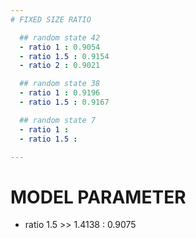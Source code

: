 ```yaml
---
# FIXED SIZE RATIO

  ## random state 42
  - ratio 1 : 0.9054 
  - ratio 1.5 : 0.9154
  - ratio 2 : 0.9021

  ## random state 38
  - ratio 1 : 0.9196
  - ratio 1.5 : 0.9167

  ## random state 7
  - ratio 1 :
  - ratio 1.5 :

---
```


# MODEL PARAMETER 
  - ratio 1.5 >> 1.4138  : 0.9075
